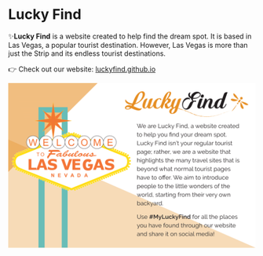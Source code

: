# Lucky Find
:sparkles:**Lucky Find** is a website created to help find the dream spot. It is based in Las Vegas, a popular tourist destination. However, Las Vegas is more than just the Strip and its endless tourist destinations.

:point_right: Check out our website: [luckyfind.github.io](https://luckyfind.github.io/)

![Lucky Find Poster](img/poster.png)
